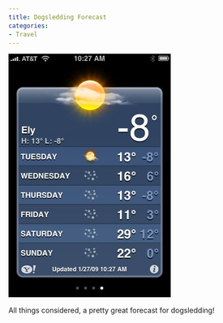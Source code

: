 ```yaml
---
title: Dogsledding Forecast
categories:
- Travel
---
```


![](/assets/posts/2009/ceb619edf4bdfb6797a33346d530dfde.png)
  



All things considered, a pretty great forecast for dogsledding!

